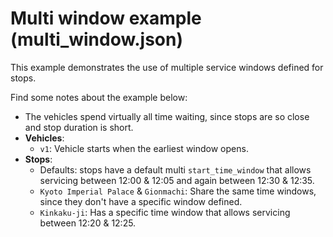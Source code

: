 # Multi window example (multi_window.json)

This example demonstrates the use of multiple service windows defined for stops.

Find some notes about the example below:

- The vehicles spend virtually all time waiting, since stops are so close and
stop duration is short.
- **Vehicles**:
  - `v1`: Vehicle starts when the earliest window opens.
- **Stops**:
  - Defaults: stops have a default multi `start_time_window` that allows
  servicing between 12:00 & 12:05 and again between 12:30 & 12:35.
  - `Kyoto Imperial Palace` & `Gionmachi`: Share the same time windows, since
  they don't have a specific window defined.
  - `Kinkaku-ji`: Has a specific time window that allows servicing between
  12:20 & 12:25.
